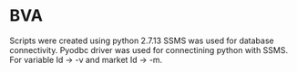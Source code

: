 # BVA
Scripts were created using python 2.7.13
SSMS was used for database connectivity.
Pyodbc driver was used for connectining python with SSMS.
For variable Id -> -v and market Id -> -m.
